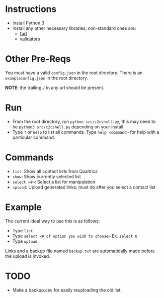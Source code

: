 # Instructions
-  Install Python 3
-  Install any other necessary libraries, non-standard ones are:
   -  [furl](https://github.com/gruns/furl)
   -  [validators](https://github.com/kvesteri/validators)
# Other Pre-Reqs
You must have a valid `config.json` in the root directory.  There is an `exampleconfig.json` in the root directory. 

__NOTE__: the trailing `/` in any url should be present.
# Run
- From the root directory, run `python src/c2cshell.py`, this may need to be `python3 src/c2cshell.py` depending on your install.
- Type `?` or `help` to list all commands.  Type `help <command>` for help with a particular command.

# Commands
- `list`: Show all contact lists from Qualtrics
- `show`: Show currently selected list
- `select <#>`: Select a list for manipulation
- `upload`: Upload generated links; must do after you select a contact list

# Example
The current ideal way to use this is as follows:
- Type `list`
- Type `select <# of option you wish to choose>` Ex. `select 0`
- Type `upload`

Links and a backup file named `backup.txt` are automatically made before the upload is invoked.

# TODO
- Make a backup.csv for easily reuploading the old list.
